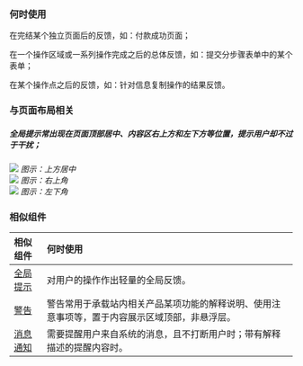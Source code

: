 


### 何时使用

在完结某个独立页面后的反馈，如：付款成功页面；

在一个操作区域或一系列操作完成之后的总体反馈，如：提交分步骤表单中的某个表单；

在某个操作点之后的反馈，如：针对信息复制操作的结果反馈。

### 与页面布局相关

##### 全局提示常出现在页面顶部居中、内容区右上方和左下方等位置，提示用户却不过于干扰；

<div class="legend">
  <div class="item">
  <img src="https://oteam-tdesign-1258344706.cos.ap-guangzhou.myqcloud.com/site/design/message-1.png"/>
    <em>图示：上方居中</em>
  </div>

  <div class="item">
   <img src="https://oteam-tdesign-1258344706.cos.ap-guangzhou.myqcloud.com/site/design/message-2.png"/>
    <em>图示：右上角</em>
  </div>

  <div class="item">
  <img src="https://oteam-tdesign-1258344706.cos.ap-guangzhou.myqcloud.com/site/design/message-3.png"/>
    <em>图示：左下角</em>
  </div>
</div>

### 相似组件

| 相似组件             | 何时使用                                                     |
| :------------------- | :----------------------------------------------------------- |
| [全局提示](./message)| 对用户的操作作出轻量的全局反馈。 |
| [警告](./Alert)  | 警告常用于承载站内相关产品某项功能的解释说明、使用注意事项等，置于内容展示区域顶部，非悬浮层。 |
| [消息通知](./Notification) | 需要提醒用户来自系统的消息，且不打断用户时；带有解释描述的提醒内容时。 |



